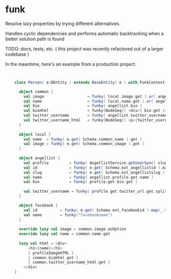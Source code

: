 funk
====

Resolve lazy properties by trying different alternatives.

Handles cyclic dependencies and performs automatic backtracking when a better solution path is found

TODO: docs, tests, etc. ( this project was recently refactored out of a larger codebase )

In the meantime, here's an example from a production project.


```scala


	class Person( e:DEntity ) extends BaseEntity( e ) with FunkContext {

	  object common {
	    val image   				= funky( local.image.get ).or( angellist.profile.get.image.get )
        val name    				= funky( local.name.get ).or( angellist.name.get ).or( facebook.name.get ) 
        val bio     				= funky( angellist.bio )
        val bioHtml 				= funky[NodeSeq]( <div>{ bio.get }</div> ).or( NodeSeq.Empty )
        val twitter_username 		= funky( angellist.twitter_username )
        val twitter_username_html 	= funky[NodeSeq]( <p>{twitter_username.get}</p> ).or( NodeSeq.Empty )
	  } 
	  
	  object local {
	    val name  = funky( e.get( Schema.common_name ).get )
        val image = funky( e.get( Schema.common_image ).get )
	  }
	  
	  object angellist {
	    val profile 		= funky( AngellistService.getUserSync( slug.eitherValue( id ) ).get  )
	    val id 				= funky( e.get( Schema.ext_angellistid ).map(_.toInt).get )
	    val slug 			= funky( e.get( Schema.ext_angellistslug ).get )
	    val name			= funky( angellist.profile.get.name )
	    val bio				= funky( profile.get.bio.get )
	    
	    val twitter_username = funky( profile.get.twitter_url.get.split("/").last )
	  }

	  object facebook {
	    val id 			= funky( e.get( Schema.ext_facebookid ).map(_.toInt).get )
	    val name		= funky("facebookname")
	  }
	  
	  override lazy val image = common.image.asOption
	  override lazy val name = common.name.get
	  
	  lazy val html = <div>
          <h1>{name}</h1>
		  { profileImageHTML }
		  { common.bioHtml.get }
		  { common.twitter_username_html.get }
	    </div>
	}


```
